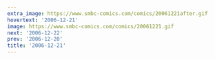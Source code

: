 ```yaml
---
extra_image: https://www.smbc-comics.com/comics/20061221after.gif
hovertext: '2006-12-21'
image: https://www.smbc-comics.com/comics/20061221.gif
next: '2006-12-22'
prev: '2006-12-20'
title: '2006-12-21'
---
```

